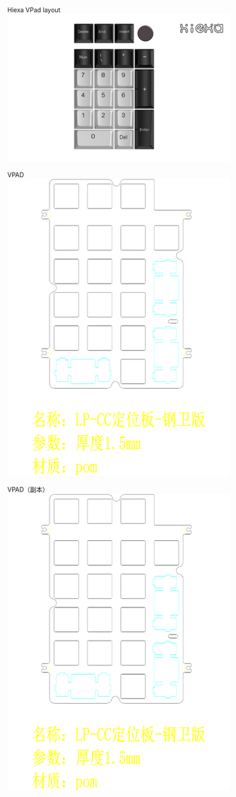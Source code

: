 <br/>Hiexa VPad layout<br/>![image](./Hiexa%20VPad%20layout.png)<br/>
<br/>VPAD<br/>![image](./VPAD.png)<br/>
<br/>VPAD（副本）<br/>![image](./VPAD（副本）.png)<br/>
